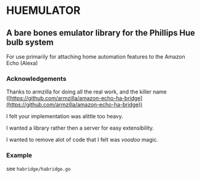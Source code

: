 # HUEMULATOR
## A bare bones emulator library for the Phillips Hue bulb system

For use primarily for attaching home automation features to the Amazon Echo (Alexa)

### Acknowledgements
Thanks to armzilla for doing all the real work, and the killer name ([https://github.com/armzilla/amazon-echo-ha-bridge](https://github.com/armzilla/amazon-echo-ha-bridge))

I felt your implementation was alittle too heavy.

I wanted a library rather then a server for easy extensibility.

I wanted to remove alot of code that I felt was _voodoo_ magic.


### Example
see ```habridge/habridge.go```